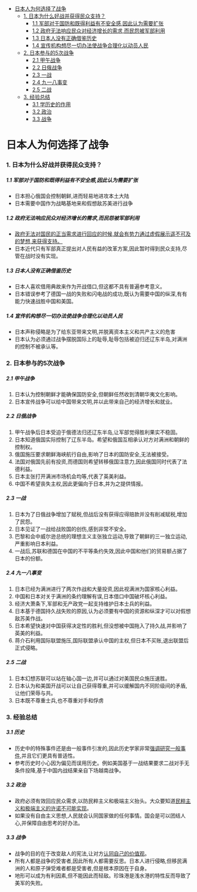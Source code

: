 - [日本人为何选择了战争](#日本人为何选择了战争)
    - [1. 日本为什么好战并获得民众支持？](#1-日本为什么好战并获得民众支持)
        - [1.1 军部对于国防和既得利益有不安全感,因此认为需要扩张](#11-军部对于国防和既得利益有不安全感因此认为需要扩张)
        - [1.2 政府无法响应民众对经济增长的需求,而民怨被军部利用](#12-政府无法响应民众对经济增长的需求而民怨被军部利用)
        - [1.3 日本人没有正确借鉴历史](#13-日本人没有正确借鉴历史)
        - [1.4 宣传机构想尽一切办法使战争合理化以动员人民](#14-宣传机构想尽一切办法使战争合理化以动员人民)
    - [2. 日本参与的5次战争](#2-日本参与的5次战争)
        - [2.1 甲午战争](#21-甲午战争)
        - [2.2 日俄战争](#22-日俄战争)
        - [2.3 一战](#23-一战)
        - [2.4 九一八事变](#24-九一八事变)
        - [2.5 二战](#25-二战)
    - [3. 经验总结](#3-经验总结)
        - [3.1 学历史的作用](#31-学历史的作用)
        - [3.2 政治](#32-政治)
        - [3.3 战争](#33-战争)

# 日本人为何选择了战争
### 1. 日本为什么好战并获得民众支持？
##### 1.1 军部对于国防和既得利益有不安全感,因此认为需要扩张
- 日本担心俄国会控制朝鲜,进而轻易地进攻本土大陆
- 日本需要中国作为战略基地来和假想敌苏美进行战争
##### 1.2 政府无法响应民众对经济增长的需求,而民怨被军部利用
- <u>政府无法对国民的正当需求进行回应的时候,就会有势力通过虚假展示遥不可及的梦想,来获得支持。</u>
- 日本近代只有军部真正提出对人民有益的改革方案,因此暂时得到民众支持,尽管在战时没有实现。
##### 1.3 日本人没有正确借鉴历史
- 日本人喜欢借用典故来作为开战借口,但这都不具有普遍参考意义。
- 日本错误参考了德国一战的失败和闪电战的成功,既认为需要中国的纵深,有有能力快速战胜中国和美国。
##### 1.4 宣传机构想尽一切办法使战争合理化以动员人民
- 日本声称侵略是为了给东亚带来文明,并脱离资本主义和共产主义的危害
- 日本认为必须通过战争摆脱国际上的耻辱,耻辱包括被迫归还辽东半岛,对满洲的控制不被承认等。
### 2. 日本参与的5次战争
##### 2.1 甲午战争
1. 日本认为控制朝鲜才能确保国防安全,但朝鲜任然收到清朝华夷文化影响。
2. 日本宣传战争可以给中国带来文明,并以此带来自己的经济增长和就业。
##### 2.2 日俄战争
1. 甲午战争后日本受迫于俄德法归还辽东半岛,让军部觉得胜利果实不稳固。
2. 日本知道俄国实际控制了辽东半岛。希望和俄国互相承认对方对满洲和朝鲜的控制权。
3. 俄国施压要求朝鲜海峡航行自由,影响了日本的国防安全,无法被接受。
4. 法国对俄国先前有投资,而德国则希望转移俄国注意力,因此俄国同时代表了法德利益。
5. 日本主张打开满洲市场机会均等,代表了英美利益。
6. 中国不希望丧失主权,因此更偏向于日本,并为之提供情报。
##### 2.3 一战
1. 日本为了日俄战争增加了赋税,但战后没有获得应得赔款并没有削减赋税,增加了民怨。
2. 日本见证了一战给战败国的创伤,感到非常不安全。
3. 巴黎和会中威尔逊总统的理想主义主张独立运动,导致了朝鲜的三一独立运动,严重影响日本利益。
4. 一战后,苏联和德国在中国的不平等条约失效,因此中国和他们的贸易额占据了日本的份额。
##### 2.4 九一八事变
1. 日本已经为满洲进行了两次作战和大量投资,因此视满洲为国家核心利益。
2. 中国和日本对关于满洲的条约理解有误,日本借口中国破坏核心利益。
3. 经济大萧条下,军部和无产政党一起支持维护日本士兵的利益。
4. 日本基于德国持久战失败的原因,认为必须要有中国的资源和纵深才可以对假想敌苏美作战。
5. 日本希望快速对中国获得决定性的胜利,但没想被中国拖入了持久战,并影响了英美的利益。
6. 蒋介石利用国际联盟施压,国际联盟承认中国的主权,但日本不买账,退出联盟后正式侵略。
##### 2.5 二战
1. 日本幻想苏联可以站在轴心国一边,并可以通过对美国民众施压速胜。
2. 日本认为和美国开战可以让自己获得尊重,并可以缓解国内不同阶级间的矛盾,让他们荣辱与共。
3. 日本既不尊重士兵,也不尊重对手和俘虏
### 3. 经验总结
##### 3.1 历史
- 历史中的特殊事件还是由一般事件引发的,因此历史学家非常<u>强调研究一般事件</u>,并且它们更具有普适性。
- 参考历史时小心因为偏见而误用历史。例如美国基于一战结果要求二战对手无条件投降,基于中国内战结果亲自下场越南战争。
##### 3.2 政治
- 政府必须有效回应民众需求,以防民粹主义和极端主义抬头。大众要知道<u>民粹主义和极端主义的许诺不可能实现</u>。
- 如果没有自由主义思想,人民就会认同国家做的任何事情。国会是可以团结人心,并保障自由思考的好办法。
##### 3.3 战争
- 战争的目的在于改变敌人的宪法,让对方<u>认同自己的价值观</u>。
- 所有人都是战争的受害者,因此所有人都需要反思。日本人进行侵略,但移民满洲的人和原子弹受难者都是受害者,但是根本原因在于自身。
- 地形可以成为有利因素,但不能因此而轻敌。珍珠港是浅水港的特性反而导致了美军的失败。
